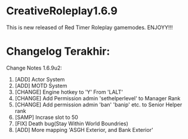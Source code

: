 # CreativeRoleplay1.6.9
This is new released of Red Timer Roleplay gamemodes. ENJOYY!!!

# Changelog Terakhir:
Change Notes 1.6.9u2:
1. [ADD] Actor System
2. [ADD] MOTD System
3. [CHANGE] Engine hotkey to 'Y' From 'LALT'
4. [CHANGE] Add Permission admin 'sethelperlevel' to Manager Rank
5. [CHANGE] Add permission admin 'ban' 'banip' etc. to Senior Helper rank
6. [SAMP] Incrase slot to 50
7. [FIX] Death bug(Stay Within World Boundries)
8. [ADD] More mapping 'ASGH Exterior, and Bank Exterior'
